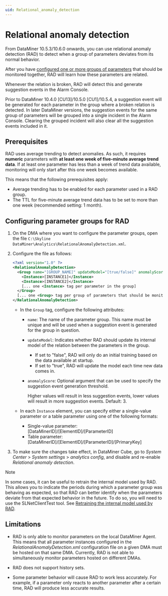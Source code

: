 ```yaml
---
uid: Relational_anomaly_detection
---
```


# Relational anomaly detection

From DataMiner 10.5.3/10.6.0 onwards, you can use relational anomaly detection (RAD) to detect when a group of parameters deviates from its normal behavior.<!-- RN 42034 -->

After you have [configured one or more groups of parameters](#configuring-parameter-groups-for-rad) that should be monitored together, RAD will learn how these parameters are related.

Whenever the relation is broken, RAD will detect this and generate suggestion events in the Alarm Console.

Prior to DataMiner 10.4.0 [CU13]/10.5.0 [CU1]/10.5.4<!-- RN 41983 -->, a suggestion event will be generated for each parameter in the group where a broken relation is detected. In later DataMiner versions, the suggestion events for the same group of parameters will be grouped into a single incident in the Alarm Console. Clearing the grouped incident will also clear all the suggestion events included in it.

## Prerequisites

RAD uses average trending to detect anomalies. As such, it requires **numeric** parameters with **at least one week of five-minute average trend data**. If at least one parameter has less than a week of trend data available, monitoring will only start after this one week becomes available.

This means that the following prerequisites apply:

- Average trending has to be enabled for each parameter used in a RAD group.
- The TTL for five-minute average trend data has to be set to more than one week (recommended setting: 1 month).

## Configuring parameter groups for RAD

1. On the DMA where you want to configure the parameter groups, open the file `C:\Skyline DataMiner\Analytics\RelationalAnomalyDetection.xml`.

1. Configure the file as follows:

   ```xml
   <?xml version="1.0" ?>
   <RelationalAnomalyDetection>
     <Group name="[GROUP_NAME]" updateModel="[true/false]" anomalyScore="[THRESHOLD]">
       <Instance>[INSTANCE1]</Instance>
       <Instance>[INSTANCE2]</Instance>
       [... one <Instance> tag per parameter in the group]
     </Group>
     [... one <Group> tag per group of parameters that should be monitored by RAD]
   </RelationalAnomalyDetection>
   ```

   - In the `Group` tag, configure the following attributes:

     - `name`: The name of the parameter group. This name must be unique and will be used when a suggestion event is generated for the group in question.

     - `updateModel`: Indicates whether RAD should update its internal model of the relation between the parameters in the group.
  
       - If set to "false", RAD will only do an initial training based on the data available at startup.
       - If set to "true", RAD will update the model each time new data comes in.

     - `anomalyScore`: Optional argument that can be used to specify the suggestion event generation threshold.

       Higher values will result in less suggestion events, lower values will result in more suggestion events. Default: 3.

   - In each `Instance` element, you can specify either a single-value parameter or a table parameter using one of the following formats:

     - Single-value parameter: [DataMinerID]/[ElementID]/[ParameterID]
     - Table parameter: [DataMinerID]/[ElementID]/[ParameterID]/[PrimaryKey]

1. To make sure the changes take effect, in DataMiner Cube, go to *System Center* > *System settings* > *analytics config*, and disable and re-enable *Relational anomaly detection*.

> [!NOTE]
> In some cases, it can be useful to retrain the internal model used by RAD. This allows you to indicate the periods during which a parameter group was behaving as expected, so that RAD can better identify when the parameters deviate from that expected behavior in the future. To do so, you will need to use the SLNetClientTest tool. See [Retraining the internal model used by RAD](xref:SLNetClientTest_retrain_rad_model).

## Limitations

- RAD is only able to monitor parameters on the local DataMiner Agent. This means that all parameter instances configured in the *RelationalAnomalyDetection.xml* configuration file on a given DMA must be hosted on that same DMA. Currently, RAD is not able to simultaneously monitor parameters hosted on different DMAs.

- RAD does not support history sets.

- Some parameter behavior will cause RAD to work less accurately. For example, if a parameter only reacts to another parameter after a certain time, RAD will produce less accurate results.
